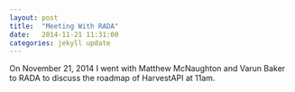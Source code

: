 ```yaml
---
layout: post
title:  "Meeting With RADA"
date:   2014-11-21 11:31:00
categories: jekyll update
---
```


On November 21, 2014 I went with Matthew McNaughton and Varun Baker to RADA to discuss the roadmap of HarvestAPI at 11am. 